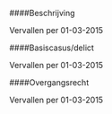 <meta http-equiv='Content-Type' content='text/html; charset=utf-8' />


####Beschrijving

Vervallen per 01-03-2015 

####Basiscasus/delict

Vervallen per 01-03-2015 

####Overgangsrecht

Vervallen per 01-03-2015 


